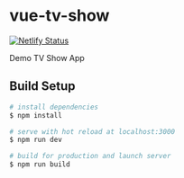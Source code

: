 # vue-tv-show

[![Netlify Status](https://api.netlify.com/api/v1/badges/fcb2aace-eece-4b29-a562-2bea5293d375/deploy-status)](https://app.netlify.com/sites/practical-darwin-4b1347/deploys)

Demo TV Show App

## Build Setup

```bash
# install dependencies
$ npm install

# serve with hot reload at localhost:3000
$ npm run dev

# build for production and launch server
$ npm run build
```
